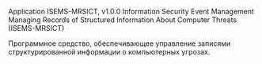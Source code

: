 Application ISEMS-MRSICT, v1.0.0
Information Security Event Management Managing Records of Structured Information About Computer Threats (ISEMS-MRSICT)

Программное средство, обеспечивающее управление записями структурированной информации о компьютерных угрозах.